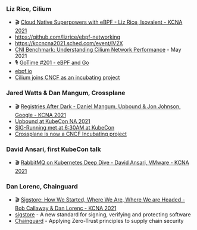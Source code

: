 ### Liz Rice, Cilium

- 🎬 [Cloud Native Superpowers with eBPF - Liz Rice, Isovalent - KCNA 2021](https://www.youtube.com/watch?v=KY5qujcujfI)
- https://github.com/lizrice/ebpf-networking
- https://kccncna2021.sched.com/event/lV2X
- [CNI Benchmark: Understanding Cilium Network Performance](https://cilium.io/blog/2021/05/11/cni-benchmark) - May 2021
- 🎙 [GoTime #201 - eBPF and Go](https://changelog.com/gotime/201)
- [ebpf.io](https://ebpf.io/)
- [Cilium joins CNCF as an incubating project](https://www.cncf.io/blog/2021/10/13/cilium-joins-cncf-as-an-incubating-project/)

### Jared Watts & Dan Mangum, Crossplane

- 🎬 [Registries After Dark - Daniel Mangum, Upbound & Jon Johnson, Google - KCNA 2021](https://www.youtube.com/watch?v=Ve_CFyVYo3M)
- [Upbound at KubeCon NA 2021](https://twitter.com/hasheddan/status/1448344314791161857)
- [SIG-Running met at 6:30AM at KubeCon](https://twitter.com/hasheddan/status/1448693355664138240)
- [Crossplane is now a CNCF Incubating project](https://blog.crossplane.io/crossplane-cncf-incubation/)

### David Ansari, first KubeCon talk

- 🎬 [RabbitMQ on Kubernetes Deep Dive - David Ansari, VMware - KCNA 2021](https://www.youtube.com/watch?v=GxdyQSUEj5U)

### Dan Lorenc, Chainguard

- 🎬 [Sigstore: How We Started, Where We Are, Where We are Headed - Bob Callaway & Dan Lorenc - KCNA 2021](https://www.youtube.com/watch?v=PVhRQFS9Njg)
- [sigstore](https://www.sigstore.dev/) - A new standard for signing, verifying and protecting software
- [Chainguard](https://www.chainguard.dev/) - Applying Zero-Trust principles to supply chain security